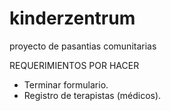 # kinderzentrum
proyecto de pasantias comunitarias


REQUERIMIENTOS POR HACER

- Terminar formulario.
- Registro de terapistas (médicos).
